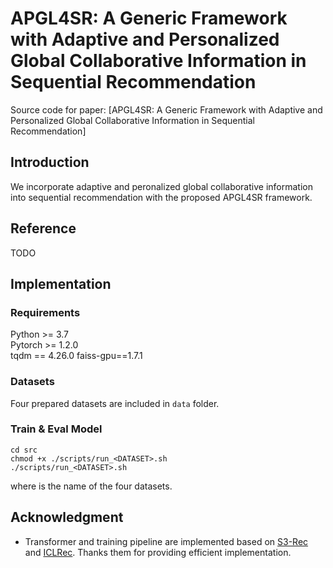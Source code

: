 # APGL4SR: A Generic Framework with Adaptive and Personalized Global Collaborative Information in Sequential Recommendation

Source code for paper: [APGL4SR: A Generic Framework with Adaptive and Personalized Global Collaborative Information in Sequential Recommendation]

## Introduction
We incorporate adaptive and peronalized global collaborative information into sequential recommendation with the proposed APGL4SR framework.

## Reference

TODO

## Implementation
### Requirements

Python >= 3.7  
Pytorch >= 1.2.0  
tqdm == 4.26.0 
faiss-gpu==1.7.1

### Datasets
Four prepared datasets are included in `data` folder.


### Train & Eval Model

```
cd src
chmod +x ./scripts/run_<DATASET>.sh
./scripts/run_<DATASET>.sh
```
where <DATASET> is the name of the four datasets.


## Acknowledgment
 - Transformer and training pipeline are implemented based on [S3-Rec](https://github.com/RUCAIBox/CIKM2020-S3Rec) and [ICLRec](https://github.com/salesforce/ICLRec). Thanks them for providing efficient implementation.

